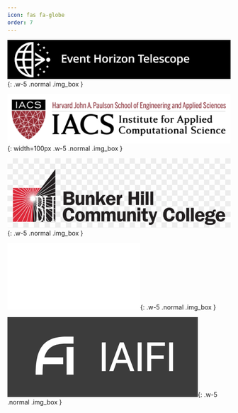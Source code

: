 ```yaml
---
icon: fas fa-globe
order: 7
---
```


![Event Horizon Telescope](/assets/images/EHT.png){: .w-5 .normal .img_box }



![Institute for Applied Computational Science](/assets/images/IACS-Logo.png){: width=100px .w-5 .normal .img_box }



![Bunker Hill Community College](/assets/images/BHCC.png){: .w-5 .normal .img_box }



![Northeastern University](/assets/images/Northeastern.pdf){: .w-5 .normal .img_box }

![IAIFI](/assets/images/IAIFI.png){: .w-5 .normal .img_box }
